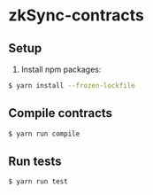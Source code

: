 # zkSync-contracts

## Setup

1. Install npm packages:

```sh
$ yarn install --frozen-lockfile
```


## Compile contracts

```sh
$ yarn run compile
```

## Run tests

```sh
$ yarn run test
```